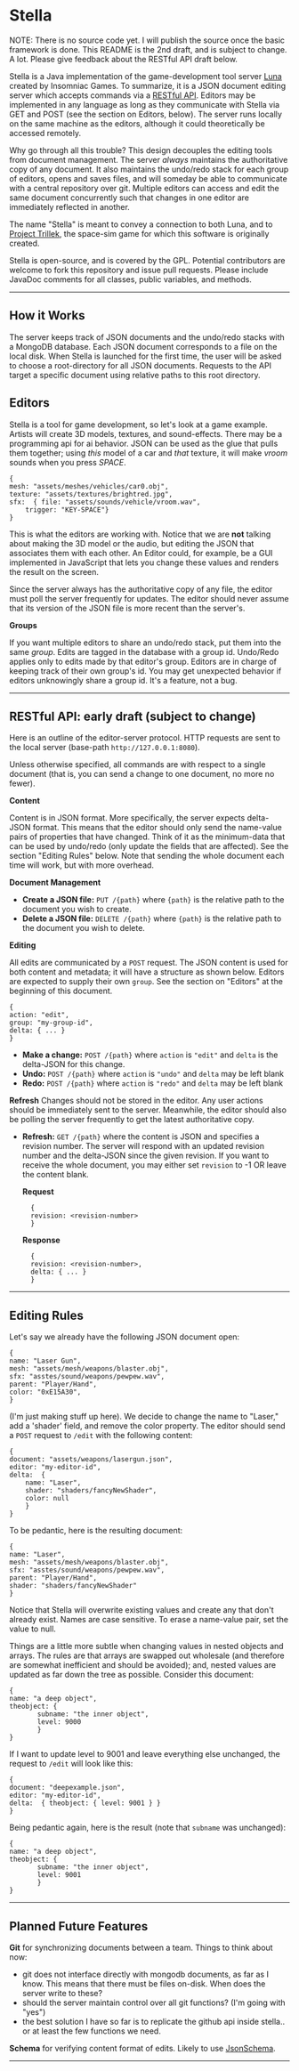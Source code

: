 Stella
======

NOTE: There is no source code yet. I will publish the source once the basic framework is done. This README is the 2nd draft, and is subject to change. A lot. Please give feedback about the RESTful API draft below.

Stella is a Java implementation of the game-development tool server [Luna][1] created by Insomniac Games. To summarize, it is a JSON document editing server which accepts commands via a [RESTful API][2]. Editors may be implemented in any language as long as they communicate with Stella via GET and POST (see the section on Editors, below). The server runs locally on the same machine as the editors, although it could theoretically be accessed remotely.

Why go through all this trouble? This design decouples the editing tools from document management. The server _always_ maintains the authoritative copy of any document. It also maintains the undo/redo stack for each group of editors, opens and saves files, and will someday be able to communicate with a central repository over git. Multiple editors can access and edit the same document concurrently such that changes in one editor are immediately reflected in another.

The name "Stella" is meant to convey a connection to both Luna, and to [Project Trillek][3], the space-sim game for which this software is originally created.

Stella is open-source, and is covered by the GPL. Potential contributors are welcome to fork this repository and issue pull requests. Please include JavaDoc comments for all classes, public variables, and methods.

---------

How it Works
------

The server keeps track of JSON documents and the undo/redo stacks with a MongoDB database. Each JSON document corresponds to a file on the local disk. When Stella is launched for the first time, the user will be asked to choose a root-directory for all JSON documents. Requests to the API target a specific document using relative paths to this root directory.

Editors
-----

Stella is a tool for game development, so let's look at a game example. Artists will create 3D models, textures, and sound-effects. There may be a programming api for ai behavior. JSON can be used as the glue that pulls them together; using _this_ model of a car and _that_ texture, it will make _vroom_ sounds when you press _SPACE_.

	{
	mesh: "assets/meshes/vehicles/car0.obj",
	texture: "assets/textures/brightred.jpg",
	sfx:  { file: "assets/sounds/vehicle/vroom.wav",
		trigger: "KEY-SPACE"} 
	}

This is what the editors are working with. Notice that we are __not__ talking about making the 3D model or the audio, but editing the JSON that associates them with each other. An Editor could, for example, be a GUI implemented in JavaScript that lets you change these values and renders the result on the screen.

Since the server always has the authoritative copy of any file, the editor must poll the server frequently for updates. The editor should never assume that its version of the JSON file is more recent than the server's.

__Groups__

If you want multiple editors to share an undo/redo stack, put them into the same _group_. Edits are tagged in the database with a group id. Undo/Redo applies only to edits made by that editor's group. Editors are in charge of keeping track of their own group's id. You may get unexpected behavior if editors unknowingly share a group id. It's a feature, not a bug.

---

RESTful API: early draft (subject to change)
------

Here is an outline of the editor-server protocol. HTTP requests are sent to the local server (base-path `http://127.0.0.1:8080`).

Unless otherwise specified, all commands are with respect to a single document (that is, you can send a change to one document, no more no fewer).

__Content__

Content is in JSON format. More specifically, the server expects delta-JSON format. This means that the editor should only send the name-value pairs of properties that have changed. Think of it as the minimum-data that can be used by undo/redo (only update the fields that are affected). See the section "Editing Rules" below. Note that sending the whole document each time will work, but with more overhead.

__Document Management__

* __Create a JSON file:__ `PUT /{path}` where `{path}` is the relative path to the document you wish to create.
* __Delete a JSON file:__ `DELETE /{path}` where `{path}` is the relative path to the document you wish to delete.

__Editing__

All edits are communicated by a `POST` request. The JSON content is used for both content and metadata; it will have a structure as shown below. Editors are expected to supply their own `group`. See the section on "Editors" at the beginning of this document.

	{
	action: "edit",
	group: "my-group-id",
	delta: { ... }
	}

* __Make a change:__ `POST /{path}` where `action` is `"edit"` and `delta` is the delta-JSON for this change.
* __Undo:__ `POST /{path}` where `action` is `"undo"` and `delta` may be left blank
* __Redo:__ `POST /{path}` where `action` is `"redo"` and `delta` may be left blank

__Refresh__ Changes should not be stored in the editor. Any user actions should be immediately sent to the server. Meanwhile, the editor should also be polling the server frequently to get the latest authoritative copy.

* __Refresh:__ `GET /{path}` where the content is JSON and specifies a revision number. The server will respond with an updated revision number and the delta-JSON since the given revision. If you want to receive the whole document, you may either set `revision` to -1 OR leave the content blank.

	__Request__
	
		{
		revision: <revision-number>
		}
	
	__Response__
	
		{
		revision: <revision-number>,
		delta: { ... }
		}

---

Editing Rules
----

Let's say we already have the following JSON document open:

	{
	name: "Laser Gun",
	mesh: "assets/mesh/weapons/blaster.obj",
	sfx: "asstes/sound/weapons/pewpew.wav",
	parent: "Player/Hand",
	color: "0xE15A30",
	}

(I'm just making stuff up here). We decide to change the name to "Laser," add a 'shader' field, and remove the color property. The editor should send a `POST` request to `/edit` with the following content:

	{
	document: "assets/weapons/lasergun.json",
	editor: "my-editor-id",
	delta:  {
		name: "Laser",
		shader: "shaders/fancyNewShader",
		color: null
		}
	}

To be pedantic, here is the resulting document:

	{
	name: "Laser",
	mesh: "assets/mesh/weapons/blaster.obj",
	sfx: "asstes/sound/weapons/pewpew.wav",
	parent: "Player/Hand",
	shader: "shaders/fancyNewShader"
	}

Notice that Stella will overwrite existing values and create any that don't already exist. Names are case sensitive. To erase a name-value pair, set the value to null.

Things are a little more subtle when changing values in nested objects and arrays. The rules are that arrays are swapped out wholesale (and therefore are somewhat inefficient and should be avoided); and, nested values are updated as far down the tree as possible. Consider this document:

	{
	name: "a deep object",
	theobject: {
		   subname: "the inner object",
		   level: 9000
		   }
	}

If I want to update level to 9001 and leave everything else unchanged, the request to `/edit` will look like this:

	{
	document: "deepexample.json",
	editor: "my-editor-id",
	delta:  { theobject: { level: 9001 } }
	}

Being pedantic again, here is the result (note that `subname` was unchanged):

	{
	name: "a deep object",
	theobject: {
		   subname: "the inner object",
		   level: 9001
		   }
	}

----

Planned Future Features
-----

__Git__ for synchronizing documents between a team. Things to think about now:

* git does not interface directly with mongodb documents, as far as I know. This means that there must be files on-disk. When does the server write to these?
* should the server maintain control over all git functions? (I'm going with "yes")
* the best solution I have so far is to replicate the github api inside stella.. or at least the few functions we need.

__Schema__ for verifying content format of edits. Likely to use [JsonSchema][4].

---

	
[1]: http://www.itshouldjustworktm.com/?p=875
[2]: http://www.restapitutorial.com
[3]: http://www.trillek.org
[4]: http://json-schema.org/
